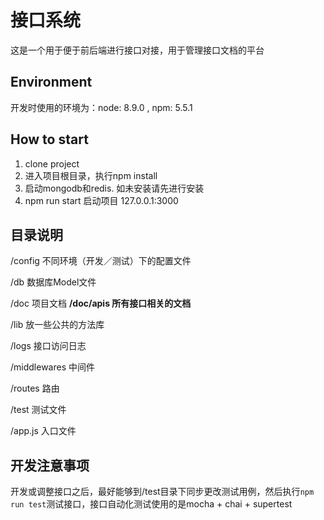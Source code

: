 
# 接口系统
这是一个用于便于前后端进行接口对接，用于管理接口文档的平台

## Environment
开发时使用的环境为：node: 8.9.0 , npm: 5.5.1


## How to start

1. clone project
2. 进入项目根目录，执行npm install
3. 启动mongodb和redis. 如未安装请先进行安装
4. npm run start 启动项目 127.0.0.1:3000


## 目录说明

/config 不同环境（开发／测试）下的配置文件

/db 数据库Model文件

/doc 项目文档
**/doc/apis 所有接口相关的文档**

/lib 放一些公共的方法库

/logs 接口访问日志

/middlewares 中间件

/routes 路由

/test 测试文件

/app.js 入口文件


## 开发注意事项

开发或调整接口之后，最好能够到/test目录下同步更改测试用例，然后执行`npm run test`测试接口，接口自动化测试使用的是mocha + chai + supertest
